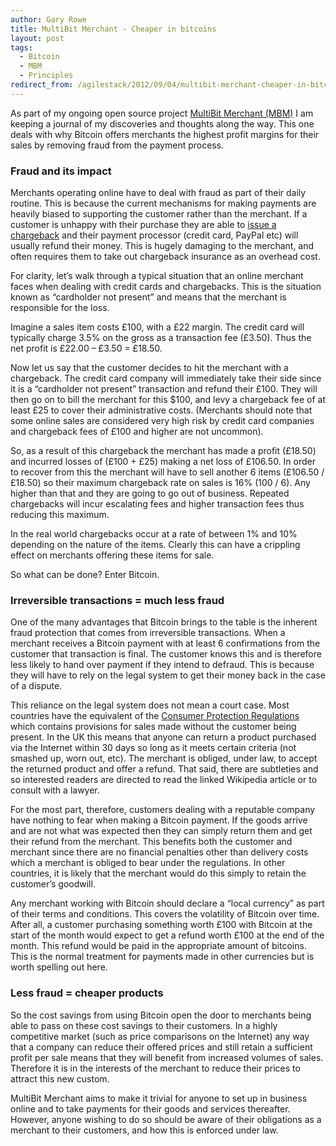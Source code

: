 ```yaml
---
author: Gary Rowe
title: MultiBit Merchant - Cheaper in bitcoins
layout: post
tags:
  - Bitcoin
  - MBM
  - Principles
redirect_from: /agilestack/2012/09/04/multibit-merchant-cheaper-in-bitcoins/
---
```


As part of my ongoing open source project [MultiBit Merchant (MBM)][2] I am keeping a journal of my discoveries and thoughts along the way. This one deals with why Bitcoin offers merchants the highest profit margins for their sales by removing fraud from the payment process. 

### Fraud and its impact

Merchants operating online have to deal with fraud as part of their daily routine. This is because the current mechanisms for making payments are heavily biased to supporting the customer rather than the merchant. If a customer is unhappy with their purchase they are able to [issue a chargeback][3] and their payment processor (credit card, PayPal etc) will usually refund their money. This is hugely damaging to the merchant, and often requires them to take out chargeback insurance as an overhead cost.

For clarity, let’s walk through a typical situation that an online merchant faces when dealing with credit cards and chargebacks. This is the situation known as “cardholder not present” and means that the merchant is responsible for the loss.

Imagine a sales item costs £100, with a £22 margin. The credit card will typically charge 3.5% on the gross as a transaction fee (£3.50). Thus the net profit is £22.00 – £3.50 = £18.50.

Now let us say that the customer decides to hit the merchant with a chargeback. The credit card company will immediately take their side since it is a “cardholder not present” transaction and refund their £100. They will then go on to bill the merchant for this $100, and levy a chargeback fee of at least £25 to cover their administrative costs. (Merchants should note that some online sales are considered very high risk by credit card companies and chargeback fees of £100 and higher are not uncommon).

So, as a result of this chargeback the merchant has made a profit (£18.50) and incurred losses of (£100 + £25) making a net loss of £106.50. In order to recover from this the merchant will have to sell another 6 items (£106.50 / £18.50) so their maximum chargeback rate on sales is 16% (100 / 6). Any higher than that and they are going to go out of business. Repeated chargebacks will incur escalating fees and higher transaction fees thus reducing this maximum.

In the real world chargebacks occur at a rate of between 1% and 10% depending on the nature of the items. Clearly this can have a crippling effect on merchants offering these items for sale.

So what can be done? Enter Bitcoin.

### Irreversible transactions = much less fraud

One of the many advantages that Bitcoin brings to the table is the inherent fraud protection that comes from irreversible transactions. When a merchant receives a Bitcoin payment with at least 6 confirmations from the customer that transaction is final. The customer knows this and is therefore less likely to hand over payment if they intend to defraud. This is because they will have to rely on the legal system to get their money back in the case of a dispute.

This reliance on the legal system does not mean a court case. Most countries have the equivalent of the [Consumer Protection Regulations][4] which contains provisions for sales made without the customer being present. In the UK this means that anyone can return a product purchased via the Internet within 30 days so long as it meets certain criteria (not smashed up, worn out, etc). The merchant is obliged, under law, to accept the returned product and offer a refund. That said, there are subtleties and so interested readers are directed to read the linked Wikipedia article or to consult with a lawyer.

For the most part, therefore, customers dealing with a reputable company have nothing to fear when making a Bitcoin payment. If the goods arrive and are not what was expected then they can simply return them and get their refund from the merchant. This benefits both the customer and merchant since there are no financial penalties other than delivery costs which a merchant is obliged to bear under the regulations. In other countries, it is likely that the merchant would do this simply to retain the customer’s goodwill.

Any merchant working with Bitcoin should declare a “local currency” as part of their terms and conditions. This covers the volatility of Bitcoin over time. After all, a customer purchasing something worth £100 with Bitcoin at the start of the month would expect to get a refund worth £100 at the end of the month. This refund would be paid in the appropriate amount of bitcoins. This is the normal treatment for payments made in other currencies but is worth spelling out here.

### Less fraud = cheaper products

So the cost savings from using Bitcoin open the door to merchants being able to pass on these cost savings to their customers. In a highly competitive market (such as price comparisons on the Internet) any way that a company can reduce their offered prices and still retain a sufficient profit per sale means that they will benefit from increased volumes of sales. Therefore it is in the interests of the merchant to reduce their prices to attract this new custom.

MultiBit Merchant aims to make it trivial for anyone to set up in business online and to take payments for their goods and services thereafter. However, anyone wishing to do so should be aware of their obligations as a merchant to their customers, and how this is enforced under law.

 [1]: https://twitter.com/share
 [2]: https://github.com/gary-rowe/MultiBitMerchant
 [3]: http://en.wikipedia.org/wiki/Chargeback
 [4]: http://en.wikipedia.org/wiki/Consumer_Protection_(Distance_Selling)_Regulations_2000